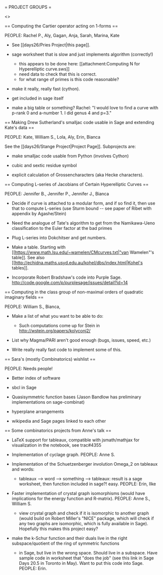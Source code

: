 = PROJECT GROUPS =

<<TableOfContents>>

== Computing the Cartier operator acting on 1-forms ==

PEOPLE: Rachel P., Aly, Gagan, Anja, Sarah, Marina, Kate

  * See [[days26/Pries Project|this page]].

  * sage worksheet that is slow and just implements algorithm (correctly!)
    * this appears to be done here: [[attachment:Computing N for Hyperelliptic curve.sws]]
    * need data to check that this is correct.
    * for what range of primes is this code reasonable?

  * make it really, really fast (cython). 

  * get included in sage itself

  * make a big table or something?   Rachel: "I would love to find a curve with p-rank 0 and a-number 1.   I did genus 4 and p=3."


== Making Drew Sutherland's smalljac code usable in Sage and extending Kate's data ==

PEOPLE: Kate, William S., Lola, Aly, Erin, Bianca

See the [[days26/Stange Project|Project Page]].  Subprojects are:

  * make smalljac code usable from Python (involves Cython)

  * cubic and sextic residue symbol

  * explicit calculation of Grossencharacters (aka Hecke characters). 


== Computing L-series of Jacobians of Certain Hyperelliptic Curves ==

PEOPLE: Jennifer B., Jennifer P., Jennifer J., Bianca

  * Decide if curve is attached to a modular form, and if so find it, then use that to compute L-series (use Sturm bound -- see paper of Ribet with appendix by Agashe/Stein)

  * Need the analogue of Tate's algorithm to get from the Namikawa-Ueno classification to the Euler factor at the bad primes

  * Plug L-series into Dokchitser and get numbers.

  * Make a table.  Starting with [[https://www.math.lsu.edu/~wamelen/CMcurves.txt|"van Wamelen"'s table]].  See also [[http://echidna.maths.usyd.edu.au/kohel/dbs/index.html|Kohel's tables]].

  * Incorporate Robert Bradshaw's code into Purple Sage.  http://code.google.com/p/purplesage/issues/detail?id=14


== Computing in the class group of non-maximal orders of quadratic imaginary fields ==

PEOPLE: William S., Bianca, 

  * Make a list of what you want to be able to do:
      - Such computations come up for Stein in http://wstein.org/papers/kolyconj2/

  * List why Magma/PARI aren't good enough (bugs, issues, speed, etc.)

  * Write really really fast code to implement some of this. 

  
== Sara's (mostly Combinatorics) wishlist ==

PEOPLE:  Needs people!

  * Better index of software
   
  * sbcl in Sage
    
  * Quasisymmetric function bases (Jason Bandlow has preliminary implementations on sage-combinat)
  
  * hyperplane arrangements
  
  * wikipedia and Sage pages linked to each other


== Some combinatorics projects from Anne's talk ==

  * LaTeX support for tableaux, compatible with jsmath/mathjax for visualization in the notebook, see trac#4355

  * Implementation of cyclage graph. PEOPLE: Anne S. 

  * Implementation of the Schuetzenberger involution Omega_2 on tableaux and words:

     - tableaux --> word --> something --> tableaux:  result is a sage worksheet, then function included in sage?!  easy.   PEOPLE: Erin, Ilke

  * Faster implementation of crystal graph isomorphisms (would have implications for the energy function and R-matrix).  PEOPLE: Anne S., William S.

     - view crystal graph and check if it is isomorphic to another graph (would build on Robert Miller's "NICE" package, which will check if any two graphs are isomorphic, which is fully available in Sage).   Hopefully this makes this project easy?

  * make the k-Schur function and their duals live in the right subspace/quotient of the ring of symmetric functions

     - in Sage, but live in the wrong space.  Should live in a subspace.  Have sample code in worksheet that "does the job" (see this link in Sage Days 20.5 in Toronto in May).  Want to put this code into Sage.  PEOPLE: Erin.
